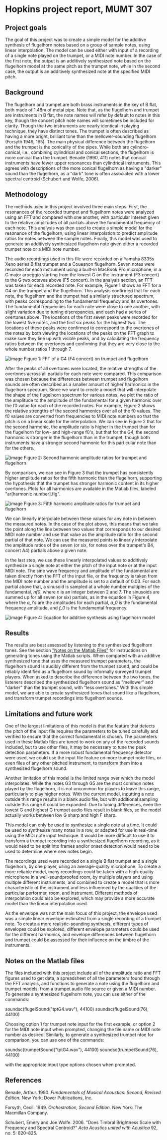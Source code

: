 # Hopkins project report, MUMT 307

## Project goals
The goal of this project was to create a simple model for the additive synthesis of flugelhorn notes based on a group of sample notes, using linear interpolation. The model can be used either with input of a recording of a single note played on the trumpet, or a MIDI note number. In the case of the first note, the output is an additively synthesized note based on the flugelhorn model at the same pitch as the trumpet note, while in the second case, the output is an additively synthesized note at the specified MIDI pitch. 

## Background
The flugelhorn and trumpet are both brass instruments in the key of B flat, both made of 1.48m of metal pipe. Note that, as the flugelhorn and trumpet are instruments in B flat, the note names will refer by default to notes in this key, though the concert pitch note names will sometimes be included for clarity. Though the two instruments are nearly identical in playing technique, they have distinct tones. The trumpet is often described as having a more bright, brilliant tone than the mellower-sounding flugelhorn (Forsyth 1949, 165). The main physical difference between the flugelhorn and the trumpet is the conicality of the pipes. While both are cylindro-conical, i.e., combining cylindrical and conical sections, the flugelhorn is more conical than the trumpet. Benade (1990, 411) notes that conical instruments have fewer upper resonances than cylindrical instruments. This agrees with descriptions of the more conical flugelhorn as having a "darker" sound than the flugelhorn, as a "dark" tone is often associated with a lower spectral centroid (Schubert and Wolfe, 2006). 

## Methodology
The methods used in this project involved three main steps. First, the resonances of the recorded trumpet and flugelhorn notes were analyzed using an FFT and compared with one another, with particular interest given to the relative amplitudes of all partials above the fundamental frequency of each note. This analysis was then used to create a simple model for the resonance of the flugelhorn, using linear interpolation to predict amplitude ratios for notes between the sample notes. Finally, this model was used to generate an additively synthesized flugelhorn note given either a recorded trumpet note or a MIDI note number. 

The audio recordings used in this file were recorded on a Yamaha 8335s Xeno series B flat trumpet and a Couesnon flugelhorn. Seven notes were recorded for each instrument using a built-in MacBook Pro microphone, in a G major arpeggio starting from the lowest G on the instrument (F3 concert) to the G two octaves above (F5 concert). In the analysis section, an FFT was taken for each recorded note. For example, Figure 1 shows an FFT for a G4 on the trumpet and the flugelhorn. This analysis confirmed that for each note, the flugelhorn and the trumpet had a similarly structured spectrum, with peaks corresponding to the fundamental frequency and its overtones. The fundamental frequencies for each note were close to one another, with slight variation due to tuning discrepancies, and each had a series of overtones above. The locations of the first seven peaks were recorded for the lowest five notes, and the first six peaks for the highest two. The locations of these peaks were confirmed to correspond to the overtones of the notes by both viewing the locations of the peaks on the FFT graph to make sure they line up with visible peaks, and by calculating the frequency ratios between the overtones and confirming that they are very close to the whole number ratios 1 through 7. 

![image](https://user-images.githubusercontent.com/63251494/164769159-1d00afa3-0636-4476-8807-949e9a502e38.png)
Figure 1: FFT of a G4 (F4 concert) on trumpet and flugelhorn

After the peaks of all overtones were located, the relative strengths of the overtones across all partials for each note were compared. This comparison was chosen because the differences between trumpet and flugelhorn sounds are often described as a smaller amount of higher harmonics in the flugelhorn spectrum. Since we want to create a model that will interpolate the shape of the flugelhorn spectrum for various notes, we plot the ratio of the amplitude to the amplitude of the fundamental for a given harmonic over the f0 value for each of the recorded notes. For example, Figure 2 shows the relative strengths of the second harmonics over all of the f0 values. The f0 values are converted from frequencies to MIDI note numbers so that the pitch is on a linear scale for the interpolation. We can see in Figure 2 that for the second harmonic, the amplitude ratio is higher in the trumpet than for the flugelhorn for low- and high-range f0's, but that for the G4, the second harmonic is stronger in the flugelhorn than in the trumpet, though both instruments have a stronger second harmonic for this particular note than for the others. 

![image](https://user-images.githubusercontent.com/63251494/164769359-c54e4b50-dd8a-4191-a41d-9b75b8aea16c.png)
Figure 2: Second harmonic amplitude ratios for trumpet and flugelhorn

By comparison, we can see in Figure 3 that the trumpet has consistently higher amplitude ratios for the fifth harmonic than the flugelhorn, supporting the hypothesis that the trumpet has stronger harmonic content in its higher overtones. Plots for all harmonics are available in the Matlab files, labeled "ar[harmonic number].fig".

![image](https://user-images.githubusercontent.com/63251494/164779483-94fbff1f-a381-404e-b041-ac70aac4e688.png)
Figure 3: Fifth harmonic amplitude ratios for trumpet and flugelhorn

We can linearly interpolate between these values for any note in between the measured notes. In the case of the plot above, this means that we take the point along the line between two values that corresponds to our desired MIDI note number and use that value as the amplitude ratio for the second partial of that note. We can use the measured points to linearly interpolate the amplitude ratios of the seven (or six, for notes over the trumpet's B4, concert A4) partials above a given note. 

In the last step, we use these linearly interpolated values to additively synthesize a single note at either the pitch of the input note or at the input MIDI note. The sine wave frequency and amplitude of the fundamental are taken directly from the FFT of the input file, or the frequency is taken from the MIDI note number and the amplitude is set to a default of 0.03. For each partial above that, a sinusoid is sampled at a whole number multiples of the fundamental, *nf0*, where *n* is an integer between 2 and 7. The sinusoids are summed up for all seven (or six) partials, as in the equation in Figure 4, where the *a_i*'s are the amplitudes for each partial, *a_0* is the fundamental frequency amplitude, and *f_0* is the fundamental frequency. 

![image](https://user-images.githubusercontent.com/63251494/164767837-0d246574-fad6-4640-902a-34ac990098c2.png)
Figure 4: Equation for additive synthesis using flugelhorn model


## Results
The results are best assessed by listening to the synthesized flugelhorn tones. See the section ["Notes on the Matlab Files"](https://github.com/MargaretHopkins/Hopkins307Project#notes-on-the-matlab-files) for instructions on generating tones using the Matlab scripts. When compared with an additive synthesized tone that uses the measured trumpet parameters, the flugelhorn sound is audibly different from the trumpet sound, and could be reliably identified as a flugelhorn sound by informally surveyed trumpet players. When asked to describe the difference between the two tones, the listeners described the synthesized flugelhorn sound as "mellower" and "darker" than the trumpet sound, with "less overtones." With this simple model, we are able to create synthesized tones that sound like a flugelhorn, and transform trumpet recordings into flugelhorn sounds. 

## Limitations and future work
One of the largest limitations of this model is that the feature that detects the pitch of the input file requires the parameters to be tuned carefully and verified to ensure that the correct fundamental is chosen. The parameters used in these Matlab files are tuned to work on any of the recorded sounds included, but to use other files, it may be necessary to tune the peak detection parameters. If a more robust fundamental frequency detector were used, we could use the input file feature on more trumpet note files, or even files of any other pitched instrument, to transform them into a synthesized flugelhorn sound. 

Another limitation of this model is the limited range over which the model interpolates. While the notes G3 through G5 are the most common notes played by the flugelhorn, it is not uncommon for players to leave this range, particularly to play higher notes. With the current model, inputting a note outside this range results in a blank audio file, but with additional sampling outside this range it could be expanded. Due to tuning differences, even the lowest G and highest G trumpet audio files result in blank files, so the model actually works between low G sharp and high F sharp. 

This model can only be used to synthesize a single note at a time. It could be used to synthesize many notes in a row, or adapted for use in real-time using the MIDI note input technique. It would be more difficult to use it to transform a trumpet recording into a synthesized flugelhorn recording, as it would need to be split into frames and/or onset detection would need to be used to determine where new notes begin. 

The recordings used were recorded on a single B flat trumpet and a single flugelhorn, by one player, using an average-quality microphone. To create a more reliable model, many recordings could be taken with a high-quality microphone in a well-soundproofed room, by multiple players and using multiple different instruments, and combined to create a model that is more characteristic of the instrument and less influenced by the qualities of the particular performer, room, and instrument. Different methods of interpolation could also be explored, which may provide a more accurate model than the linear interpolation used. 

As the envelope was not the main focus of this project, the envelope used was a simple linear envelope estimated from a single recording of a trumpet note. To create a more realistic-sounding synthesis, different types of envelopes could be explored, different envelope parameters could be used for the different harmonics, and envelope differences between flugelhorn and trumpet could be assessed for their influence on the timbre of the instruments. 

## Notes on the Matlab files
The files included with this project include all of the amplitude ratio and FFT figures used to get data, a spreadsheet of all the parameters found through the FFT analysis, and functions to generate a note using the flugelhorn and trumpet models, from a trumpet audio file source or given a MIDI number. To generate a synthesized flugelhorn note, you can use either of the commands:

soundsc(flugelSound("tptG4.wav"), 44100)
soundsc(flugelSound(76), 44100)

Choosing option 1 for trumpet note input for the first example, or option 2 for the MIDI note input when prompted, changing the file name or MIDI note number as desired. Similarly, to generate a synthesized trumpet ntoe for comparison, you can use one of the commands:

soundsc(trumpetSound("tptG4.wav"), 44100)
soundsc(trumpetSound(76), 44100)

with the appropriate input type options chosen when prompted. 

## References
Benade, Arthur. 1990. *Fundamentals of Musical Acoustics: Second, Revised Edition*. New York: Dover Publications, Inc.

Forsyth, Cecil. 1949. *Orchestration, Second Edition*. New York: The Macmillan Company. 

Schubert, Emery and Joe Wolfe. 2006. "Does Timbral Brightness Scale with Frequency and Spectral Centroid?" *Acta Acustics united with Acustica* 92, no. 5: 820–825. 
